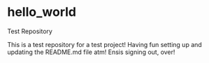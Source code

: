# hello_world
Test Repository

This is a test repository for a test project! Having fun setting up and updating the README.md file atm!
Ensis signing out, over!
